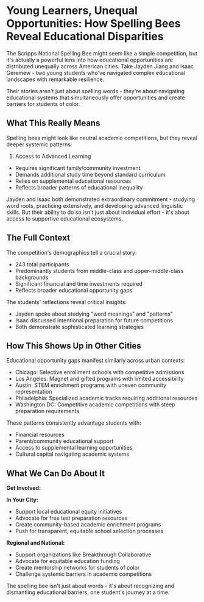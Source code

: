 # Young Learners, Unequal Opportunities: How Spelling Bees Reveal Educational Disparities

The Scripps National Spelling Bee might seem like a simple competition, but it's actually a powerful lens into how educational opportunities are distributed unequally across American cities. Take Jayden Jiang and Isaac Geremew - two young students who've navigated complex educational landscapes with remarkable resilience.

Their stories aren't just about spelling words - they're about navigating educational systems that simultaneously offer opportunities and create barriers for students of color.

## What This Really Means

Spelling bees might look like neutral academic competitions, but they reveal deeper systemic patterns:

1. Access to Advanced Learning
- Requires significant family/community investment
- Demands additional study time beyond standard curriculum
- Relies on supplemental educational resources
- Reflects broader patterns of educational inequality

Jayden and Isaac both demonstrated extraordinary commitment - studying word roots, practicing extensively, and developing advanced linguistic skills. But their ability to do so isn't just about individual effort - it's about access to supportive educational ecosystems.

## The Full Context

The competition's demographics tell a crucial story:
- 243 total participants
- Predominantly students from middle-class and upper-middle-class backgrounds
- Significant financial and time investments required
- Reflects broader educational opportunity gaps

The students' reflections reveal critical insights:
- Jayden spoke about studying "word meanings" and "patterns"
- Isaac discussed intentional preparation for future competitions
- Both demonstrate sophisticated learning strategies

## How This Shows Up in Other Cities

Educational opportunity gaps manifest similarly across urban contexts:
- Chicago: Selective enrollment schools with competitive admissions
- Los Angeles: Magnet and gifted programs with limited accessibility
- Austin: STEM enrichment programs with uneven community representation
- Philadelphia: Specialized academic tracks requiring additional resources
- Washington DC: Competitive academic competitions with steep preparation requirements

These patterns consistently advantage students with:
- Financial resources
- Parent/community educational support
- Access to supplemental learning opportunities
- Cultural capital navigating academic systems

## What We Can Do About It

**Get Involved:**

**In Your City:**
- Support local educational equity initiatives
- Advocate for free test preparation resources
- Create community-based academic enrichment programs
- Push for transparent, equitable school selection processes

**Regional and National:**
- Support organizations like Breakthrough Collaborative
- Advocate for equitable education funding
- Create mentorship networks for students of color
- Challenge systemic barriers in academic competitions

The spelling bee isn't just about words - it's about recognizing and dismantling educational barriers, one student's journey at a time.